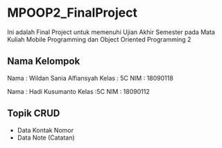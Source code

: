 # MPOOP2_FinalProject
Ini adalah Final Project untuk memenuhi Ujian Akhir Semester pada Mata Kuliah Mobile Programming dan Object Oriented Programming 2

## Nama Kelompok
Nama : Wildan Sania Alfiansyah
Kelas : 5C
NIM : 18090118

Nama : Hadi Kusumanto
Kelas :5C
NIM : 18090112

## Topik CRUD
- Data Kontak Nomor
- Data Note (Catatan)
